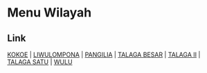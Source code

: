 # Menu Wilayah

## Link

[KOKOE](https://github.com/gigit-pemilu/pemilu-2024-74-sulawesi-tenggara/tree/main/pilpres/hitung-suara/sub/74-sulawesi-tenggara/sub/14-buton-tengah/sub/05-talaga-raya/sub/2001-kokoe)
 | 
[LIWULOMPONA](https://github.com/gigit-pemilu/pemilu-2024-74-sulawesi-tenggara/tree/main/pilpres/hitung-suara/sub/74-sulawesi-tenggara/sub/14-buton-tengah/sub/05-talaga-raya/sub/2006-liwulompona)
 | 
[PANGILIA](https://github.com/gigit-pemilu/pemilu-2024-74-sulawesi-tenggara/tree/main/pilpres/hitung-suara/sub/74-sulawesi-tenggara/sub/14-buton-tengah/sub/05-talaga-raya/sub/2007-pangilia)
 | 
[TALAGA BESAR](https://github.com/gigit-pemilu/pemilu-2024-74-sulawesi-tenggara/tree/main/pilpres/hitung-suara/sub/74-sulawesi-tenggara/sub/14-buton-tengah/sub/05-talaga-raya/sub/2002-talaga-besar)
 | 
[TALAGA II](https://github.com/gigit-pemilu/pemilu-2024-74-sulawesi-tenggara/tree/main/pilpres/hitung-suara/sub/74-sulawesi-tenggara/sub/14-buton-tengah/sub/05-talaga-raya/sub/2003-talaga-ii)
 | 
[TALAGA SATU](https://github.com/gigit-pemilu/pemilu-2024-74-sulawesi-tenggara/tree/main/pilpres/hitung-suara/sub/74-sulawesi-tenggara/sub/14-buton-tengah/sub/05-talaga-raya/sub/1004-talaga-satu)
 | 
[WULU](https://github.com/gigit-pemilu/pemilu-2024-74-sulawesi-tenggara/tree/main/pilpres/hitung-suara/sub/74-sulawesi-tenggara/sub/14-buton-tengah/sub/05-talaga-raya/sub/2005-wulu)

